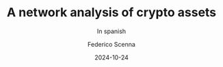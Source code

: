 ---
author: Federico Scenna
date: "2024-10-24"
date_end: "2024-10-24"
draft: false
event: Workshop Interdisciplinario en “Econometría y Redes Complejas”
event_url: https://iiep.economicas.uba.ar/evento/workshop-interdisciplinario-en-econometria-y-redes-complejas/
excerpt: Here is a talk that I gave at Workshop Interdisciplinario en “Econometría y Redes Complejas” @ UBA Economics Faculty
featured: true
layout: single
links:
- icon: door-open
  icon_pack: fas
  name: Slides
  url: https://docs.google.com/presentation/d/1xQH13Y_tGBxJzH7A1gIJR01USuy0-1IxK-VcfrVP0Q8/edit?usp=sharing
- icon: github
  icon_pack: fab
  name: code
  url: https://github.com/FedeScenna/Crypto_NetworkAnalysis
location: Buenos Aires, Argentina
show_post_time: false
subtitle: In spanish
title: A network analysis of crypto assets
---